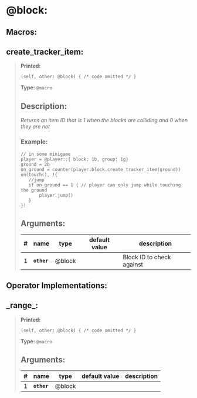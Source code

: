   
# **@block**: 
 
## Macros:

## **create\_tracker\_item**:

> **Printed:** 
>```spwn
>(self, other: @block) { /* code omitted */ }
>``` 
>**Type:** `@macro` 
>## Description: 
> _Returns an item ID that is 1 when the blocks are colliding and 0 when they are not_
>### Example: 
>```spwn
> // in some minigame
>player = @player::{ block: 1b, group: 1g}
>ground = 2b
>on_ground = counter(player.block.create_tracker_item(ground))
>on(touch(), !{
>    //jump
>    if on_ground == 1 { // player can only jump while touching the ground
>        player.jump()
>    }
>})
>```
>## Arguments:
>
>| # | name | type | default value | description |
>| - | ---- | ---- | ------------- | ----------- |
>| 1 | **`other`** | @block | |Block ID to check against |
>

## Operator Implementations:

## **\_range\_**:

> **Printed:** 
>```spwn
>(self, other: @block) { /* code omitted */ }
>``` 
>**Type:** `@macro` 
>## Arguments:
>
>| # | name | type | default value | description |
>| - | ---- | ---- | ------------- | ----------- |
>| 1 | **`other`** | @block | | |
>
